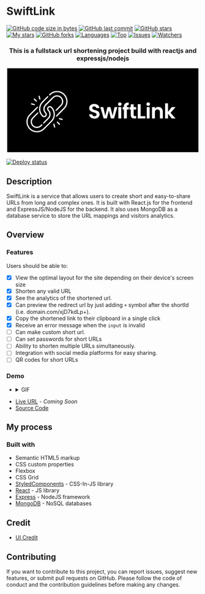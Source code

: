 
# SwiftLink

[![GitHub code size in bytes](https://img.shields.io/github/languages/code-size/TangoBeee/SwiftLink?logo=github&style=for-the-badge)](https://github.com/TangoBeee/) 
[![GitHub last commit](https://img.shields.io/github/last-commit/TangoBeee/SwiftLink?style=for-the-badge&logo=git)](https://github.com/TangoBeee/) 
[![GitHub stars](https://img.shields.io/github/stars/TangoBeee/SwiftLink?style=for-the-badge)](https://github.com/TangoBeee/SwiftLink/stargazers) 
[![My stars](https://img.shields.io/github/stars/TangoBeee?affiliations=OWNER%2CCOLLABORATOR&style=for-the-badge&label=My%20stars)](https://github.com/TangoBeee/SwiftLink/stargazers) 
[![GitHub forks](https://img.shields.io/github/forks/TangoBeee/SwiftLink?style=for-the-badge&logo=git)](https://github.com/TangoBeee/SwiftLink/network)
[![Languages](https://img.shields.io/github/languages/count/TangoBeee/SwiftLink?style=for-the-badge)](https://github.com/TangoBeee/SwiftLink)
[![Top](https://img.shields.io/github/languages/top/TangoBeee/SwiftLink?style=for-the-badge&label=Top%20Languages)](https://github.com/TangoBeee/SwiftLink)
[![Issues](https://img.shields.io/github/issues/TangoBeee/SwiftLink?style=for-the-badge&label=Issues)](https://github.com/TangoBeee/SwiftLink/issues)
[![Watchers](https://img.shields.io/github/watchers/TangoBeee/SwiftLink?label=Watch&style=for-the-badge)](https://github.com/TangoBeee/SwiftLink/watchers) 

<h3 align="center">This is a fullstack url shortening project build with reactjs and expressjs/nodejs</h3>

<p align="center">
    <a href="#">
        <img src="assets/SwiftLink%20Banner.png" alt="SwiftLink Banner"/>
    </a>
</p>

[![Deploy status](https://github.com/tangobeee/swiftlink/actions/workflows/node.js.yml/badge.svg)](https://github.com/TangoBeee/SwiftLink/actions)

## Description
SwiftLink is a service that allows users to create short and easy-to-share URLs from long and complex ones. It is built with React.js for the frontend and ExpressJS/NodeJS for the backend. It also uses MongoDB as a database service to store the URL mappings and visitors analytics.

## Overview

### Features 
Users should be able to:

- [x] View the optimal layout for the site depending on their device's screen size
- [x] Shorten any valid URL
- [x] See the analytics of the shortened url.
- [x] Can preview the redirect url by just adding `+` symbol after the shortId (i.e. domain.com/xjD7kdLp+).
- [x] Copy the shortened link to their clipboard in a single click
- [x] Receive an error message when the `input` is invalid
- [ ] Can make custom short url.
- [ ] Can set passwords for short URLs
- [ ] Ability to shorten multiple URLs simultaneously.
- [ ] Integration with social media platforms for easy sharing.
- [ ] QR codes for short URLs

### Demo

<ul>
<li>
<details>
<summary>GIF</summary>

![SwiftLink](assets/demo/swiftlink-demo.gif)
</details>
</li>
</ul>

* [Live URL](https://tangobeee.github.io/SwiftLink/) - *Coming Soon*
* [Source Code](https://github.com/TangoBee/SwiftLink)

## My process

### Built with

- Semantic HTML5 markup
- CSS custom properties
- Flexbox
- CSS Grid
- [StyledComponents](https://styled-components.com/) - CSS-In-JS library
- [React](https://reactjs.org/) - JS library
- [Express](https://expressjs.com/) - NodeJS framework
- [MongoDB](https://www.mongodb.com/) - NoSQL databases

## Credit

- [UI Credit](https://dribbble.com/soroushchehresa)

## Contributing
If you want to contribute to this project, you can report issues, suggest new features, or submit pull requests on GitHub. Please follow the code of conduct and the contribution guidelines before making any changes.